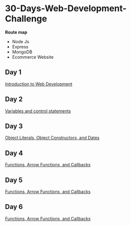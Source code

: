 # 30-Days-Web-Development-Challenge

**Route map**
- Node Js
- Express
- MongoDB
- Ecommerce Website

## Day 1 
[Introduction to Web Development](https://github.com/augustine-aj/30-Days-Web-Development-Challenge/tree/main/Day%201)

## Day 2
[Variables and control statements](https://github.com/augustine-aj/30-Days-Web-Development-Challenge/tree/main/Day%202)

## Day 3
[Object Literals, Object Constructors, and Dates](https://github.com/augustine-aj/30-Days-Web-Development-Challenge/tree/main/Day%203)

## Day 4
[Functions, Arrow Functions, and Callbacks](https://github.com/augustine-aj/30-Days-Web-Development-Challenge/tree/main/Day%204)

## Day 5
[Functions, Arrow Functions, and Callbacks](https://github.com/augustine-aj/30-Days-Web-Development-Challenge/tree/main/Day%205)

## Day 6
[Functions, Arrow Functions, and Callbacks](https://github.com/augustine-aj/30-Days-Web-Development-Challenge/tree/main/Day%206)


